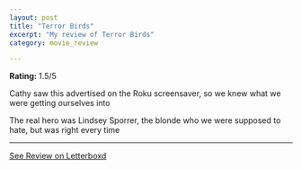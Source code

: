 ```yaml
---
layout: post
title: "Terror Birds"
excerpt: "My review of Terror Birds"
category: movie_review

---
```


**Rating:** 1.5/5

Cathy saw this advertised on the Roku screensaver, so we knew what we were getting ourselves into

The real hero was Lindsey Sporrer, the blonde who we were supposed to hate, but was right every time

<hr>

[See Review on Letterboxd](https://boxd.it/2dRs5x)
